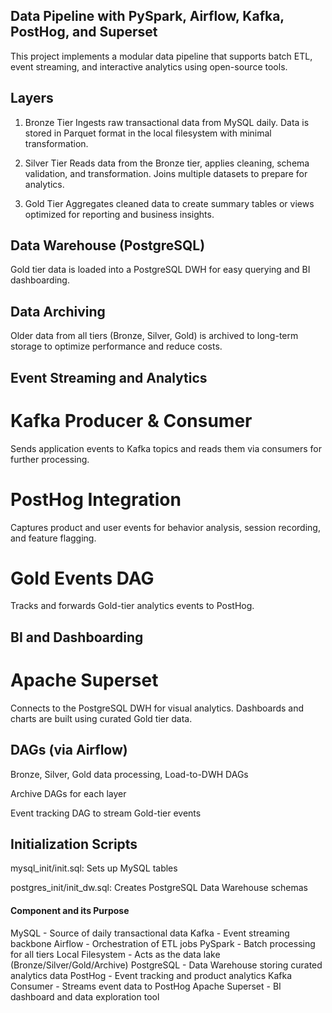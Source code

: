## Data Pipeline with PySpark, Airflow, Kafka, PostHog, and Superset

This project implements a modular data pipeline that supports batch ETL, event streaming, and interactive analytics using open-source tools.

## Layers

1. Bronze Tier
Ingests raw transactional data from MySQL daily. Data is stored in Parquet format in the local filesystem with minimal transformation.

2. Silver Tier
Reads data from the Bronze tier, applies cleaning, schema validation, and transformation. Joins multiple datasets to prepare for analytics.

3. Gold Tier
Aggregates cleaned data to create summary tables or views optimized for reporting and business insights.

## Data Warehouse (PostgreSQL)
Gold tier data is loaded into a PostgreSQL DWH for easy querying and BI dashboarding.

## Data Archiving
Older data from all tiers (Bronze, Silver, Gold) is archived to long-term storage to optimize performance and reduce costs.

## Event Streaming and Analytics

# Kafka Producer & Consumer
Sends application events to Kafka topics and reads them via consumers for further processing.

# PostHog Integration
Captures product and user events for behavior analysis, session recording, and feature flagging.

# Gold Events DAG
Tracks and forwards Gold-tier analytics events to PostHog.

## BI and Dashboarding

# Apache Superset
Connects to the PostgreSQL DWH for visual analytics. Dashboards and charts are built using curated Gold tier data.

## DAGs (via Airflow)

Bronze, Silver, Gold data processing, Load-to-DWH DAGs

Archive DAGs for each layer

Event tracking DAG to stream Gold-tier events

## Initialization Scripts

mysql_init/init.sql: Sets up MySQL tables 

postgres_init/init_dw.sql: Creates PostgreSQL Data Warehouse schemas 
    
#### Component and its Purpose
MySQL	- Source of daily transactional data
Kafka	- Event streaming backbone
Airflow	- Orchestration of ETL jobs
PySpark	- Batch processing for all tiers
Local Filesystem -	Acts as the data lake (Bronze/Silver/Gold/Archive)
PostgreSQL	- Data Warehouse storing curated analytics data
PostHog	- Event tracking and product analytics
Kafka Consumer -	Streams event data to PostHog
Apache Superset	- BI dashboard and data exploration tool
